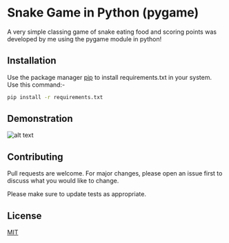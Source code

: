 # Snake Game in Python (pygame)

A very simple classing game of snake eating food and scoring points was developed by me using the pygame module in python! 

## Installation

Use the package manager [pip](https://pip.pypa.io/en/stable/) to install requirements.txt in your system. Use this command:- 

```bash
pip install -r requirements.txt
```

## Demonstration 

![alt text](https://i.ibb.co/8MkBvSj/home-screen.png)


## Contributing
Pull requests are welcome. For major changes, please open an issue first to discuss what you would like to change.

Please make sure to update tests as appropriate.

## License
[MIT](https://choosealicense.com/licenses/mit/)
